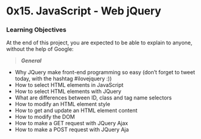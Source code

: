 # 0x15. JavaScript - Web jQuery

### Learning Objectives
At the end of this project, you are expected to be able to explain to anyone, without the help of Google:

> _**General**_
* Why JQuery make front-end programming so easy (don’t forget to tweet today, with the hashtag #ilovejquery :))
* How to select HTML elements in JavaScript
* How to select HTML elements with JQuery
* What are differences between ID, class and tag name selectors
* How to modify an HTML element style
* How to get and update an HTML element content
* How to modify the DOM
* How to make a GET request with JQuery Ajax
* How to make a POST request with JQuery Aja

